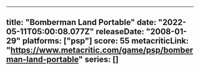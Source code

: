 
---
title: "Bomberman Land Portable"
date: "2022-05-11T05:00:08.077Z"
releaseDate: "2008-01-29"
platforms: ["psp"]
score: 55
metacriticLink: "https://www.metacritic.com/game/psp/bomberman-land-portable"
series: []
---
